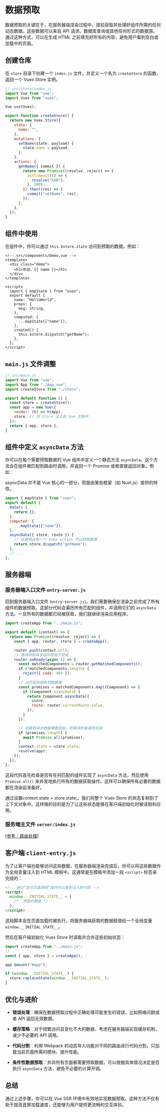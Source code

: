 # 数据预取

数据预取的关键在于，在服务器端渲染过程中，提前获取并处理好组件所需的任何动态数据。这些数据可以来自 API 请求、数据库查询或其他任何形式的数据源。通过这种方式，可以在生成 HTML 之前填充好所有的内容，避免用户看到空白或加载中的页面。

## 创建仓库

在 `store` 目录下创建一个 `index.js` 文件，并定义一个名为 `createStore` 的函数，返回一个 Vuex Store 实例。

```javascript
// src/store/index.js
import Vue from "vue";
import Vuex from "vuex";

Vue.use(Vuex);

export function createStore() {
  return new Vuex.Store({
    state: {
      name: "",
    },
    mutations: {
      setName(state, payload) {
        state.name = payload;
      },
    },
    actions: {
      getName({ commit }) {
        return new Promise((resolve, reject) => {
          setTimeout(() => {
            resolve("SSR");
          }, 300);
        }).then((res) => {
          commit("setName", res);
        });
      },
    },
  });
}
```

## 组件中使用

在组件中，你可以通过 `this.$store.state` 访问到预取的数据。例如：

```vue
<!-- src/components/Demo.vue -->
<template>
  <div class="demo">
    <h1>欢迎，{{ name }}</h1>
  </div>
</template>

<script>
  import { mapState } from "vuex";
  export default {
    name: "HelloWorld",
    props: {
      msg: String,
    },
    computed: {
      ...mapState(["name"]),
    },
    created() {
      this.$store.dispatch("getName");
    },
  };
</script>
```

## `main.js` 文件调整

```js
// src/main.js
import Vue from "vue";
import App from "./App.vue";
import createStore from "./store";

export default function () {
  const store = createStore();
  const app = new Vue({
    render: (h) => h(App),
    store, // 将 store 注入到 Vue 实例中
  });
  return { app, store };
}
```

## 组件中定义 `asyncData` 方法

你可以在每个需要预取数据的 Vue 组件中定义一个静态方法 `asyncData`。这个方法会在组件被匹配到路由时调用，并返回一个 Promise 或者直接返回对象。例如：

<bwe><prib>asyncData</prib> 并不是 Vue 核心的一部分，而是由某些框架（如 Nuxt.js）提供的特性。</bwe>

```javascript
import { mapState } from "vuex";
export default {
  data() {
    return {};
  },
  computed: {
    ...mapState(["name"]),
  },
  asyncData({ store, route }) {
    // 这里假设有一个 Vuex action 可以获取数据
    return store.dispatch("getName");
  },
  // ...
};
```

## 服务器端

### 服务器端入口文件 `entry-server.js`

回到服务器端入口文件 (`entry-server.js`)，我们需要确保在渲染之前完成了所有组件的数据预取。这部分代码会遍历所有匹配的组件，并调用它们的 `asyncData` 方法。一旦所有的数据都已经被获取，我们就继续渲染应用程序。

```javascript
import createApp from "../main.js";

export default (context) => {
  return new Promise((resolve, reject) => {
    const { app, router, store } = createApp();

    router.push(context.url);
    // 等待所有异步组件和钩子完成
    router.onReady(async () => {
      const matchedComponents = router.getMatchedComponents();
      if (!matchedComponents.length) {
        reject({ code: 404 });
      }
      // 对匹配的组件预取数据
      const promises = matchedComponents.map((Component) => {
        if (Component.asyncData) {
          return Component.asyncData({
            store,
            route: router.currentRoute.value,
          });
        }
      });

      // 如果有异步数据需要获取，则等待所有请求完成
      if (promises.length) {
        await Promise.all(promises);
      }
      context.state = store.state;
      resolve(app);
    });
  });
};
```

这段代码首先检查是否有任何匹配的组件实现了 `asyncData` 方法，然后使用 `Promise.all()` 来并发地执行所有的数据获取操作。这样可以确保所有必要的数据都在渲染前准备好。

<bwe>通过设置<prib>context.state = store.state;</prib>，我们将整个 Vuex Store 的状态复制到了上下文对象中。这样做的目的是为了让这些状态能够在客户端初始化时被读取和应用。</bwe>

### 服务端主文件 `server/index.js`

[[参考：路由处理]](路由处理.md#\_4-服务端主文件获取路由)

## 客户端 `client-entry.js`

为了让客户端也能够访问这些数据，在服务器端渲染完成后，你可以将这些数据作为全局变量注入到 HTML 模板中。这通常是在模板中添加一段 `<script>` 标签来完成的：

```html
<!-- 通过“显示页面源码”操作可以看到注入的代码 -->
<script>
  window.__INITIAL_STATE__ = {
    /*  预取的数据 */
  };
</script>
```

这段脚本会在页面加载时被执行，将服务器端获取的数据赋值给一个全局变量 `window.__INITIAL_STATE__`。

然后在客户端初始化 Vuex Store 时读取并合并这些初始状态：

```javascript
import createApp from "../main.js";
//
const { app, store } = createApp();

app.$mount("#app");

if (window.__INITIAL_STATE__) {
  store.replaceState(window.__INITIAL_STATE__);
}
```

## 优化与进阶

- **错误处理**：确保在数据预取过程中正确处理可能发生的错误，比如网络问题或者 API 返回无效数据。
- **缓存策略**：对于频繁访问且变化不大的数据，考虑在服务器端实现缓存机制，减少不必要的 API 调用。

- **代码分割**：利用 Webpack 的动态导入功能对不同的路由进行代码分割，只加载当前页面所需的模块，提升性能。

- **条件性数据预取**：并非所有页面都需要预取数据，可以根据具体情况决定是否执行 `asyncData` 方法，避免不必要的计算开销。

## 总结

通过上述步骤，你可以在 Vue SSR 环境中有效地实现数据预取。这种方法不仅有助于提高首屏加载速度，还能够为用户提供更流畅的交互体验。
